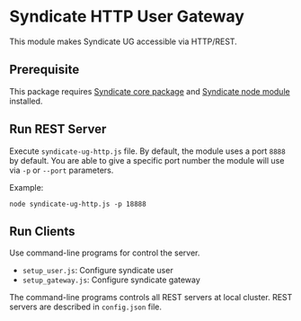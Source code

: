 # Syndicate HTTP User Gateway

This module makes Syndicate UG accessible via HTTP/REST.

Prerequisite
------------

This package requires [Syndicate core package](https://github.com/syndicate-storage/syndicate-core) and [Syndicate node module](https://github.com/syndicate-storage/syndicate-node) installed.

Run REST Server
---------------

Execute `syndicate-ug-http.js` file. By default, the module uses a port `8888` by default. You are able to give a specific port number the module will use via `-p` or `--port` parameters. 

Example:

```
node syndicate-ug-http.js -p 18888
```

Run Clients
-----------

Use command-line programs for control the server.
- `setup_user.js`: Configure syndicate user
- `setup_gateway.js`: Configure syndicate gateway

The command-line programs controls all REST servers at local cluster. REST servers are described in `config.json` file.
